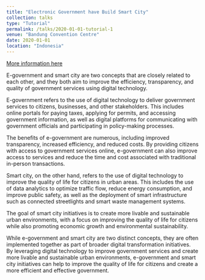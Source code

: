 ```yaml
---
title: "Electronic Government have Build Smart City"
collection: talks
type: "Tutorial"
permalink: /talks/2020-01-01-tutorial-1
venue: "Bandung Convention Centre"
date: 2020-01-01
location: "Indonesia"
---
```


[More information here](https://sociabuzz.com/satriaadhipradana)

E-government and smart city are two concepts that are closely related to each other, and they both aim to improve the efficiency, transparency, and quality of government services using digital technology.

E-government refers to the use of digital technology to deliver government services to citizens, businesses, and other stakeholders. This includes online portals for paying taxes, applying for permits, and accessing government information, as well as digital platforms for communicating with government officials and participating in policy-making processes.

The benefits of e-government are numerous, including improved transparency, increased efficiency, and reduced costs. By providing citizens with access to government services online, e-government can also improve access to services and reduce the time and cost associated with traditional in-person transactions.

Smart city, on the other hand, refers to the use of digital technology to improve the quality of life for citizens in urban areas. This includes the use of data analytics to optimize traffic flow, reduce energy consumption, and improve public safety, as well as the deployment of smart infrastructure such as connected streetlights and smart waste management systems.

The goal of smart city initiatives is to create more livable and sustainable urban environments, with a focus on improving the quality of life for citizens while also promoting economic growth and environmental sustainability.

While e-government and smart city are two distinct concepts, they are often implemented together as part of broader digital transformation initiatives. By leveraging digital technology to improve government services and create more livable and sustainable urban environments, e-government and smart city initiatives can help to improve the quality of life for citizens and create a more efficient and effective government.
